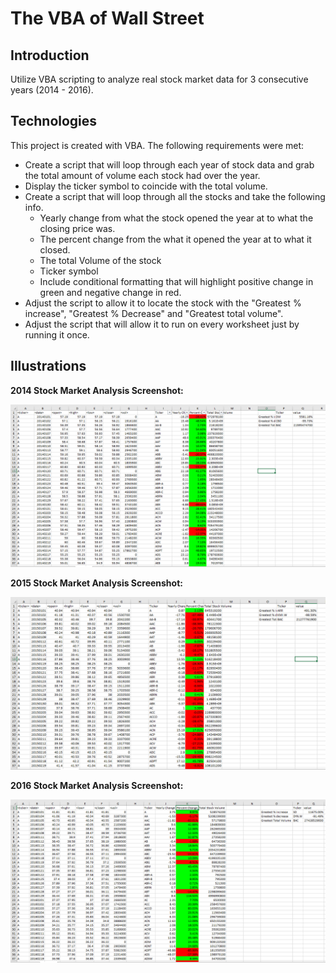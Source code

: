 # The VBA of Wall Street


## Introduction

Utilize VBA scripting to analyze real stock market data for 3 consecutive years (2014 - 2016).

## Technologies

This project is created with VBA. The following requirements were met: 

* Create a script that will loop through each year of stock data and grab the total amount of volume each stock had over the year.
* Display the ticker symbol to coincide with the total volume.
* Create a script that will loop through all the stocks and take the following info.
  * Yearly change from what the stock opened the year at to what the closing price was.
  * The percent change from the what it opened the year at to what it closed.
  * The total Volume of the stock
  * Ticker symbol
  * Include conditional formatting that will highlight positive change in green and negative change in red.
*  Adjust the script to allow it to locate the stock with the "Greatest % increase", "Greatest % Decrease" and "Greatest total volume".
*  Adjust the script that will allow it to run on every worksheet just by running it once.

## Illustrations

**2014 Stock Market Analysis Screenshot:**

![](2014.PNG)

**2015 Stock Market Analysis Screenshot:** 

![](2015.PNG)

**2016 Stock Market Analysis Screenshot:**

![](2016.PNG)
